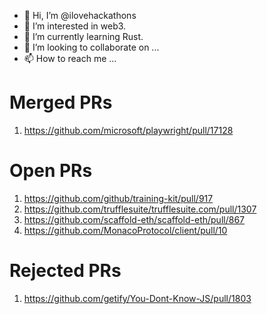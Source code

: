 - 👋 Hi, I’m @ilovehackathons
- 👀 I’m interested in web3.
- 🌱 I’m currently learning Rust.
- 💞️ I’m looking to collaborate on ...
- 📫 How to reach me ...

# Merged PRs
1. https://github.com/microsoft/playwright/pull/17128
# Open PRs
1. https://github.com/github/training-kit/pull/917
2. https://github.com/trufflesuite/trufflesuite.com/pull/1307
3. https://github.com/scaffold-eth/scaffold-eth/pull/867
4. https://github.com/MonacoProtocol/client/pull/10
# Rejected PRs
1. https://github.com/getify/You-Dont-Know-JS/pull/1803

<!---
ilovehackathons/ilovehackathons is a ✨ special ✨ repository because its `README.md` (this file) appears on your GitHub profile.
You can click the Preview link to take a look at your changes.
--->

